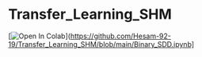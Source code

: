 # Transfer_Learning_SHM
[![Open In Colab](https://colab.research.google.com/assets/colab-badge.svg)](https://github.com/Hesam-92-19/Transfer_Learning_SHM/blob/main/Binary_SDD.ipynb]


